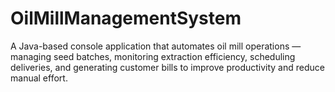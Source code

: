 # OilMillManagementSystem
A Java-based console application that automates oil mill operations — managing seed batches, monitoring extraction efficiency, scheduling deliveries, and generating customer bills to improve productivity and reduce manual effort.

